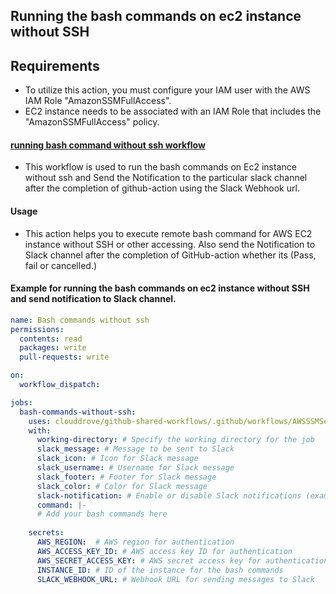 ## Running the bash commands on ec2 instance without SSH

## Requirements

- To utilize this action, you must configure your IAM user with the AWS IAM Role "AmazonSSMFullAccess".
- EC2 instance needs to be associated with an IAM Role that includes the "AmazonSSMFullAccess" policy.


#### [running bash command without ssh workflow](https://github.com/clouddrove/github-shared-workflows/blob/feat/docker-scanner/.github/workflows/AWSSSMsendCommand.yml)

- This workflow is used to run the bash commands on Ec2 instance without ssh and Send the Notification to the particular slack channel after the completion of github-action using the Slack Webhook url.

#### Usage

- This action helps you to execute remote bash command for AWS EC2 instance without SSH or other accessing. Also send the Notification to Slack channel after the completion of GitHub-action whether its (Pass, fail or cancelled.)

#### Example for running the bash commands on ec2 instance without SSH and send notification to Slack channel.

````yaml
name: Bash commands without ssh
permissions:
  contents: read
  packages: write
  pull-requests: write

on:
  workflow_dispatch:

jobs:
  bash-commands-without-ssh:
    uses: clouddrove/github-shared-workflows/.github/workflows/AWSSSMSendCommand.yml@master
    with:
      working-directory: # Specify the working directory for the job
      slack_message: # Message to be sent to Slack
      slack_icon: # Icon for Slack message
      slack_username: # Username for Slack message
      slack_footer: # Footer for Slack message
      slack_color: # Color for Slack message
      slack-notification: # Enable or disable Slack notifications (example 'true' or 'false')
      command: |- 
      # Add your bash commands here
     
    secrets:
      AWS_REGION:  # AWS region for authentication
      AWS_ACCESS_KEY_ID: # AWS access key ID for authentication
      AWS_SECRET_ACCESS_KEY: # AWS secret access key for authentication
      INSTANCE_ID: # ID of the instance for the bash commands
      SLACK_WEBHOOK_URL: # Webhook URL for sending messages to Slack          
````   